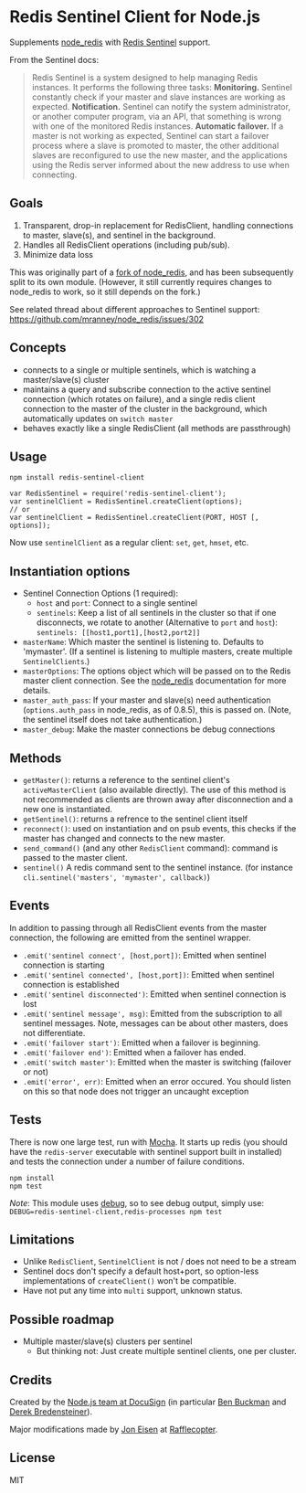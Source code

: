 # Redis Sentinel Client for Node.js


Supplements [node_redis](https://github.com/mranney/node_redis) with [Redis Sentinel](http://redis.io/topics/sentinel) support.

From the Sentinel docs:

> Redis Sentinel is a system designed to help managing Redis instances. It performs the following three tasks:
> **Monitoring.** Sentinel constantly check if your master and slave instances are working as expected.
> **Notification.** Sentinel can notify the system administrator, or another computer program, via an API,
> that something is wrong with one of the monitored Redis instances.
> **Automatic failover.** If a master is not working as expected, Sentinel can start a failover process
> where a slave is promoted to master, the other additional slaves are reconfigured to use the new master,
> and the applications using the Redis server informed about the new address to use when connecting.


## Goals

1. Transparent, drop-in replacement for RedisClient, handling connections to master, slave(s), and sentinel in the background.
2. Handles all RedisClient operations (including pub/sub).
3. Minimize data loss

This was originally part of a [fork of node_redis](https://github.com/DocuSignDev/node_redis),
and has been subsequently split to its own module.
(However, it still currently requires changes to node_redis to work, so it still depends on the fork.)

See related thread about different approaches to Sentinel support: https://github.com/mranney/node_redis/issues/302


## Concepts

- connects to a single or multiple sentinels, which is watching a master/slave(s) cluster
- maintains a query and subscribe connection to the active sentinel connection (which rotates on failure), and a single redis client connection to the master of the cluster in the background, which automatically updates on `switch master`
- behaves exactly like a single RedisClient (all methods are passthrough)

## Usage

`npm install redis-sentinel-client`

```
var RedisSentinel = require('redis-sentinel-client');
var sentinelClient = RedisSentinel.createClient(options);
// or
var sentinelClient = RedisSentinel.createClient(PORT, HOST [, options]);
```

Now use `sentinelClient` as a regular client: `set`, `get`, `hmset`, etc.

## Instantiation options

- Sentinel Connection Options (1 required):
    - `host` and `port`: Connect to a single sentinel
    - `sentinels`: Keep a list of all sentinels in the cluster so that if one disconnects, we rotate to another (Alternative to `port` and `host`): `sentinels: [[host1,port1],[host2,port2]]`
- `masterName`: Which master the sentinel is listening to. Defaults to 'mymaster'. (If a sentinel is listening to multiple masters, create multiple `SentinelClients`.)
- `masterOptions`: The options object which will be passed on to the Redis master client connection. See the [node_redis](https://github.com/mranney/node_redis#rediscreateclientport-host-options) documentation for more details.
- `master_auth_pass`: If your master and slave(s) need authentication (`options.auth_pass` in node_redis, as of 0.8.5), this is passed on. (Note, the sentinel itself does not take authentication.)
- `master_debug`: Make the master connections be debug connections


## Methods

- `getMaster()`: returns a reference to the sentinel client's `activeMasterClient` (also available directly). The use of this method is not recommended as clients are thrown away after disconnection and a new one is instantiated.
- `getSentinel()`: returns a refrence to the sentinel client itself
- `reconnect()`: used on instantiation and on psub events, this checks if the master has changed and connects to the new master.
- `send_command()` (and any other `RedisClient` command): command is passed to the master client.
- `sentinel()` A redis command sent to the sentinel instance. (for instance `cli.sentinel('masters', 'mymaster', callback)`)


## Events

In addition to passing through all RedisClient events from the master connection, the following are emitted from the sentinel wrapper.

- `.emit('sentinel connect', [host,port])`: Emitted when sentinel connection is starting
- `.emit('sentinel connected', [host,port])`: Emitted when sentinel connection is established
- `.emit('sentinel disconnected')`: Emitted when sentinel connection is lost
- `.emit('sentinel message', msg)`: Emitted from the subscription to all sentinel messages. Note, messages can be about other masters, does not differentiate.
- `.emit('failover start')`: Emitted when a failover is beginning.
- `.emit('failover end')`: Emitted when a failover has ended.
- `.emit('switch master')`: Emitted when the master is switching (failover or not)
- `.emit('error', err)`: Emitted when an error occured. You should listen on this so that node does not trigger an uncaught exception


## Tests

There is now one large test, run with [Mocha](https://github.com/visionmedia/mocha). It starts up redis (you should have the `redis-server` executable with sentinel support built in installed) and tests the connection under a number of failure conditions.

```
npm install
npm test
```

_Note_: This module uses [debug](https://github.com/visionmedia/debug), so to see debug output, simply use: `DEBUG=redis-sentinel-client,redis-processes npm test`


## Limitations

- Unlike `RedisClient`, `SentinelClient` is not / does not need to be a stream
- Sentinel docs don't specify a default host+port, so option-less implementations of `createClient()` won't be compatible.
- Have not put any time into `multi` support, unknown status.

## Possible roadmap

- Multiple master/slave(s) clusters per sentinel
  - But thinking not: Just create multiple sentinel clients, one per cluster.


## Credits

Created by the [Node.js team at DocuSign](https://github.com/DocuSignDev) (in particular [Ben Buckman](https://github.com/newleafdigital) and [Derek Bredensteiner](https://github.com/proksoup)).

Major modifications made by [Jon Eisen](https://github.com/yanatan16) at [Rafflecopter](https://github.com/Rafflecopter).

## License

MIT
